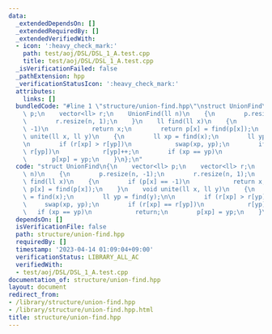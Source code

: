 ```yaml
---
data:
  _extendedDependsOn: []
  _extendedRequiredBy: []
  _extendedVerifiedWith:
  - icon: ':heavy_check_mark:'
    path: test/aoj/DSL/DSL_1_A.test.cpp
    title: test/aoj/DSL/DSL_1_A.test.cpp
  _isVerificationFailed: false
  _pathExtension: hpp
  _verificationStatusIcon: ':heavy_check_mark:'
  attributes:
    links: []
  bundledCode: "#line 1 \"structure/union-find.hpp\"\nstruct UnionFind\n{\n    vector<ll>\
    \ p;\n    vector<ll> r;\n    UnionFind(ll n)\n    {\n        p.resize(n, -1);\n\
    \        r.resize(n, 1);\n    }\n    ll find(ll x)\n    {\n        if (p[x] ==\
    \ -1)\n            return x;\n        return p[x] = find(p[x]);\n    }\n    void\
    \ unite(ll x, ll y)\n    {\n        ll xp = find(x);\n        ll yp = find(y);\n\
    \n        if (r[xp] > r[yp])\n            swap(xp, yp);\n        if (r[xp] ==\
    \ r[yp])\n            r[yp]++;\n        if (xp == yp)\n            return;\n \
    \       p[xp] = yp;\n    }\n};\n"
  code: "struct UnionFind\n{\n    vector<ll> p;\n    vector<ll> r;\n    UnionFind(ll\
    \ n)\n    {\n        p.resize(n, -1);\n        r.resize(n, 1);\n    }\n    ll\
    \ find(ll x)\n    {\n        if (p[x] == -1)\n            return x;\n        return\
    \ p[x] = find(p[x]);\n    }\n    void unite(ll x, ll y)\n    {\n        ll xp\
    \ = find(x);\n        ll yp = find(y);\n\n        if (r[xp] > r[yp])\n       \
    \     swap(xp, yp);\n        if (r[xp] == r[yp])\n            r[yp]++;\n     \
    \   if (xp == yp)\n            return;\n        p[xp] = yp;\n    }\n};\n"
  dependsOn: []
  isVerificationFile: false
  path: structure/union-find.hpp
  requiredBy: []
  timestamp: '2023-04-14 01:09:04+09:00'
  verificationStatus: LIBRARY_ALL_AC
  verifiedWith:
  - test/aoj/DSL/DSL_1_A.test.cpp
documentation_of: structure/union-find.hpp
layout: document
redirect_from:
- /library/structure/union-find.hpp
- /library/structure/union-find.hpp.html
title: structure/union-find.hpp
---
```

